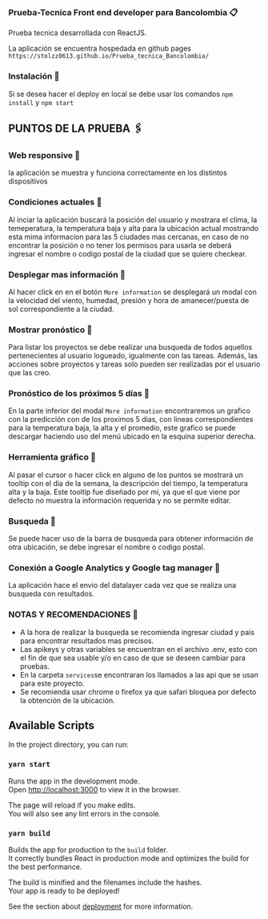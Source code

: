 ### Prueba-Tecnica Front end developer para Bancolombia 📋

Prueba tecnica desarrollada con ReactJS.

La aplicación se encuentra hospedada en github pages  ```https://stolzz0613.github.io/Prueba_tecnica_Bancolombia/```

### Instalación 🔧

Si se desea hacer el deploy en local se debe usar los comandos ```npm install``` y ```npm start``` 

## PUNTOS DE LA PRUEBA 🖇️

### Web responsive 📌

la aplicación se muestra y funciona correctamente en los distintos dispositivos

### Condiciones actuales 📌

Al inciar la aplicación buscará la posición del usuario y mostrara el clima, la temeperatura,
la temperatura baja y alta para la ubicación actual mostrando esta mima informacion para 
las 5 ciudades mas cercanas, en caso de no encontrar la posición o no tener los permisos para usarla 
se deberá ingresar el nombre o codigo postal de la ciudad que se quiere checkear.

### Desplegar mas información 📌

Al hacer click en en el botón ```More information``` se desplegará un modal con la velocidad del viento, humedad,
presión y hora de amanecer/puesta de sol correspondiente a la ciudad.

### Mostrar pronóstico 📌

Para listar los proyectos se debe realizar una busqueda de todos aquellos pertenecientes al usuario logueado, igualmente
con las tareas. Además, las acciones sobre proyectos y tareas solo pueden ser realizadas por el usuario que las creo.

### Pronóstico de los próximos 5 días 📌

En la parte inferior del modal ```More information``` encontraremos un grafico con la predicción con de los proximos 5 dias,
con lineas correspondientes para la temperatura baja, la alta y el promedio, este grafico se puede descargar haciendo uso del
menú ubicado en la esquina superior derecha.

### Herramienta gráfico 📌

Al pasar el cursor o hacer click en alguno de los puntos se mostrará un tooltip con el dia de la semana, la descripción del tiempo,
la temperatura alta y la baja. Este tooltip fue diseñado por mi, ya que el que viene por defecto no muestra la información requerida y 
no se permite editar.

### Busqueda 📌

Se puede hacer uso de la barra de busqueda para obtener información de otra ubicación, se debe ingresar el nombre o codigo postal.

### Conexión a Google Analytics y Google tag manager 📌

La aplicación hace el envio del datalayer cada vez que se realiza una busqueda con resultados.

### NOTAS Y RECOMENDACIONES 📌

- A la hora de realizar la busqueda se recomienda ingresar ciudad y pais para encontrar resultados mas precisos.
- Las apikeys y otras variables se encuentran en el archivo .env, esto con el fin de que sea usable y/o en caso de que se deseen cambiar para pruebas.
- En la carpeta ```services```se encontraran los llamados a las api que se usan para este proyecto.
- Se recomienda usar chrome o firefox ya que safari bloquea por defecto la obtención de la ubicación.


## Available Scripts

In the project directory, you can run:

### `yarn start`

Runs the app in the development mode.\
Open [http://localhost:3000](http://localhost:3000) to view it in the browser.

The page will reload if you make edits.\
You will also see any lint errors in the console.

### `yarn build`

Builds the app for production to the `build` folder.\
It correctly bundles React in production mode and optimizes the build for the best performance.

The build is minified and the filenames include the hashes.\
Your app is ready to be deployed!

See the section about [deployment](https://facebook.github.io/create-react-app/docs/deployment) for more information.

